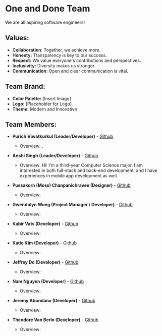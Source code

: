 # One and Done Team
We are all aspiring software engineers!

## Values:
- **Collaboration:** Together, we achieve more.
- **Honesty:** Transparency is key to our success.
- **Respect:** We value everyone's contributions and perspectives.
- **Inclusivity:** Diversity makes us stronger.
- **Communication:** Open and clear communication is vital.

## Team Brand:
- **Color Palette:** [Insert Image]
- **Logo:** [Placeholder for Logo]
- **Theme:** Modern and Innovative

## Team Members:
- **Purich Viwatkurkul (Leader/Developer)** - [Github](https://github.com/pviwatkurkul)
  - Overview: .

- **Anshi Singh (Leader/Developer)** - [Github](https://anshisinghh.github.io/Personal-Portfolio/)
  - Overview: Hi! I'm a third-year Computer Science major. I am interested in both full-stack and back-end development, and I have experiences in mobile app development as well.

- **Pussakorn (Moss) Chanpanichravee (Designer)** - [Github](https://github.com/PussakornCH)
  - Overview: 

- **Gwendolyn Wong (Project Manager / Developer)** - [Github](https://github.com/gewnwong)
  - Overview: 

- **Kabir Vats (Developer)** - [Github](https://github.com/kabir-vats)
  - Overview: 

- **Katie Kim (Developer)** - [Github](https://github.com/katieki)
  - Overview: 

- **Jeffrey Do (Developer)** - [Github](https://github.com/Doughster)
  - Overview: 

- **Nam Nguyen (Developer)** - [Github](https://github.com/afacade)
  - Overview: 

- **Jeremy Abondano (Developer)** - [Github](https://github.com/Jabo10)
  - Overview: 

- **Theodore Van Berlo (Developer)** - [Github](https://github.com/TheodoreVB)
  - Overview: 
